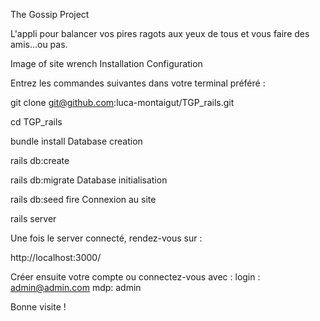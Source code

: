 The Gossip Project

L'appli pour balancer vos pires ragots aux yeux de tous et vous faire des amis...ou pas.

Image of site
wrench Installation
Configuration

Entrez les commandes suivantes dans votre terminal préféré :

git clone git@github.com:luca-montaigut/TGP_rails.git

cd TGP_rails

bundle install
Database creation

rails db:create

rails db:migrate
Database initialisation

rails db:seed
fire Connexion au site

rails server

Une fois le server connecté, rendez-vous sur :

http://localhost:3000/

Créer ensuite votre compte ou connectez-vous avec : login : admin@admin.com mdp: admin

Bonne visite !
